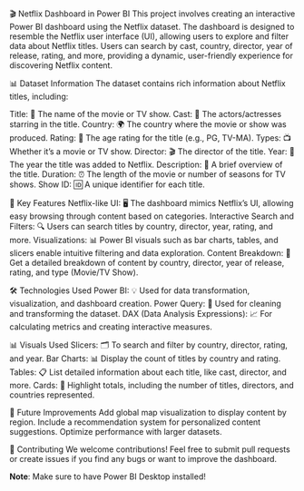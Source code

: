 🎬 Netflix Dashboard in Power BI
This project involves creating an interactive Power BI dashboard using the Netflix dataset. The dashboard is designed to resemble the Netflix user interface (UI), allowing users to explore and filter data about Netflix titles. Users can search by cast, country, director, year of release, rating, and more, providing a dynamic, user-friendly experience for discovering Netflix content.

📊 Dataset Information
The dataset contains rich information about Netflix titles, including:

Title: 🎥 The name of the movie or TV show.
Cast: 👥 The actors/actresses starring in the title.
Country: 🌍 The country where the movie or show was produced.
Rating: 🔞 The age rating for the title (e.g., PG, TV-MA).
Types: 📺 Whether it’s a movie or TV show.
Director: 🎬 The director of the title.
Year: 📅 The year the title was added to Netflix.
Description: 📝 A brief overview of the title.
Duration: ⏰ The length of the movie or number of seasons for TV shows.
Show ID: 🆔 A unique identifier for each title.

🚀 Key Features
Netflix-like UI: 🖥️ The dashboard mimics Netflix’s UI, allowing easy browsing through content based on categories.
Interactive Search and Filters: 🔍 Users can search titles by country, director, year, rating, and more.
Visualizations: 📊 Power BI visuals such as bar charts, tables, and slicers enable intuitive filtering and data exploration.
Content Breakdown: 📂 Get a detailed breakdown of content by country, director, year of release, rating, and type (Movie/TV Show).

🛠️ Technologies Used
Power BI: 💡 Used for data transformation, visualization, and dashboard creation.
Power Query: 🔄 Used for cleaning and transforming the dataset.
DAX (Data Analysis Expressions): 📈 For calculating metrics and creating interactive measures.

📊 Visuals Used
Slicers: 🗂️ To search and filter by country, director, rating, and year.
Bar Charts: 📊 Display the count of titles by country and rating.
Tables: 📋 List detailed information about each title, like cast, director, and more.
Cards: 📇 Highlight totals, including the number of titles, directors, and countries represented.

🚧 Future Improvements
 Add global map visualization to display content by region.
 Include a recommendation system for personalized content suggestions.
 Optimize performance with larger datasets.
 
🤝 Contributing
We welcome contributions! Feel free to submit pull requests or create issues if you find any bugs or want to improve the dashboard.

**Note**: Make sure to have Power BI Desktop installed!
